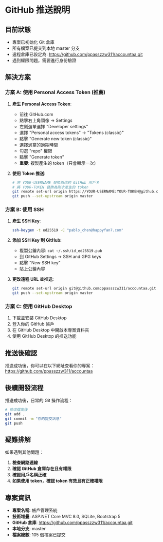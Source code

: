 # GitHub 推送說明

## 目前狀態
- 專案已初始化 Git 倉庫
- 所有檔案已提交到本地 master 分支
- 遠程倉庫已設定為: https://github.com/ppasszzw311/accountaa.git
- 遇到權限問題，需要進行身份驗證

## 解決方案

### 方案 A: 使用 Personal Access Token (推薦)

1. **產生 Personal Access Token**:
   - 前往 GitHub.com
   - 點擊右上角頭像 → Settings
   - 左側選單選擇 "Developer settings"
   - 選擇 "Personal access tokens" → "Tokens (classic)"
   - 點擊 "Generate new token (classic)"
   - 選擇適當的過期時間
   - 勾選 "repo" 權限
   - 點擊 "Generate token"
   - **重要**: 複製產生的 token（只會顯示一次）

2. **使用 Token 推送**:
   ```bash
   # 將 YOUR-USERNAME 替換為你的 GitHub 用戶名
   # 將 YOUR-TOKEN 替換為剛才產生的 token
   git remote set-url origin https://YOUR-USERNAME:YOUR-TOKEN@github.com/ppasszzw311/accountaa.git
   git push --set-upstream origin master
   ```

### 方案 B: 使用 SSH

1. **產生 SSH Key**:
   ```bash
   ssh-keygen -t ed25519 -C "pablo_chen@happyfan7.com"
   ```

2. **添加 SSH Key 到 GitHub**:
   - 複製公鑰內容: `cat ~/.ssh/id_ed25519.pub`
   - 到 GitHub Settings → SSH and GPG keys
   - 點擊 "New SSH key"
   - 貼上公鑰內容

3. **更改遠程 URL 並推送**:
   ```bash
   git remote set-url origin git@github.com:ppasszzw311/accountaa.git
   git push --set-upstream origin master
   ```

### 方案 C: 使用 GitHub Desktop

1. 下載並安裝 GitHub Desktop
2. 登入你的 GitHub 帳戶
3. 在 GitHub Desktop 中開啟本專案資料夾
4. 使用 GitHub Desktop 的推送功能

## 推送後確認

推送成功後，你可以在以下網址查看你的專案：
https://github.com/ppasszzw311/accountaa

## 後續開發流程

推送成功後，日常的 Git 操作流程：

```bash
# 修改檔案後
git add .
git commit -m "你的提交訊息"
git push
```

## 疑難排解

如果遇到其他問題：

1. **檢查網路連線**
2. **確認 GitHub 倉庫存在且有權限**
3. **確認用戶名稱正確**
4. **如果使用 token，確認 token 有效且有正確權限**

## 專案資訊

- **專案名稱**: 帳戶管理系統
- **技術堆疊**: ASP.NET Core MVC 8.0, SQLite, Bootstrap 5
- **GitHub 倉庫**: https://github.com/ppasszzw311/accountaa.git
- **本地分支**: master
- **檔案總數**: 105 個檔案已提交
